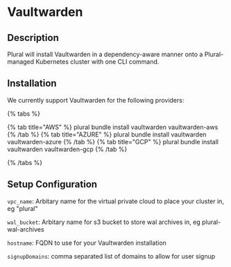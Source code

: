 
# Vaultwarden

## Description

Plural will install Vaultwarden in a dependency-aware manner onto a Plural-managed Kubernetes cluster with one CLI command.

## Installation

We currently support Vaultwarden for the following providers:

{% tabs %}

{% tab title="AWS" %}
plural bundle install vaultwarden vaultwarden-aws
{% /tab %}
{% tab title="AZURE" %}
plural bundle install vaultwarden vaultwarden-azure
{% /tab %}
{% tab title="GCP" %}
plural bundle install vaultwarden vaultwarden-gcp
{% /tab %}

{% /tabs %}

## Setup Configuration

`vpc_name`: Arbitary name for the virtual private cloud to place your cluster in, eg "plural"



`wal_bucket`: Arbitary name for s3 bucket to store wal archives in, eg plural-wal-archives

`hostname`: FQDN to use for your Vaultwarden installation

`signupDomains`: comma separated list of domains to allow for user signup


